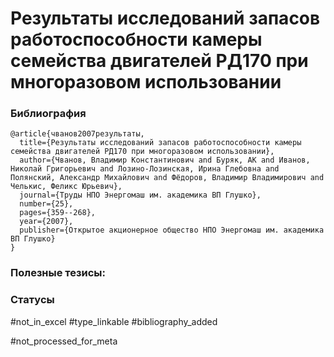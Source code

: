# Результаты исследований запасов работоспособности камеры семейства двигателей РД170 при многоразовом использовании

### Библиография
```
@article{чванов2007результаты,
  title={Результаты исследований запасов работоспособности камеры семейства двигателей РД170 при многоразовом использовании},
  author={Чванов, Владимир Константинович and Буряк, АК and Иванов, Николай Григорьевич and Лозино-Лозинская, Ирина Глебовна and Полянский, Александр Михайлович and Фёдоров, Владимир Владимирович and Челькис, Феликс Юрьевич},
  journal={Труды НПО Энергомаш им. академика ВП Глушко},
  number={25},
  pages={359--268},
  year={2007},
  publisher={Открытое акционерное общество НПО Энергомаш им. академика ВП Глушко}
}
```

### Полезные тезисы:

### Статусы
#not_in_excel 
#type_linkable 
#bibliography_added

#not_processed_for_meta
